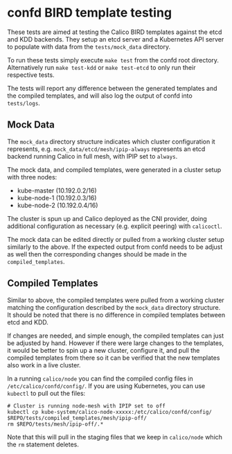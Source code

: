 # confd BIRD template testing

These tests are aimed at testing the Calico BIRD templates against the 
etcd and KDD backends.  They setup an etcd server and a Kubernetes API 
server to populate with data from the `tests/mock_data` directory.

To run these tests simply execute `make test` from the confd root directory.
Alternatively run `make test-kdd` or `make test-etcd` to only run their respective
tests.

The tests will report any difference between the generated templates and the compiled
templates, and will also log the output of confd into `tests/logs`.

## Mock Data

The `mock_data` directory structure indicates which cluster configuration
it represents, e.g. `mock_data/etcd/mesh/ipip-always` represents an etcd
backend running Calico in full mesh, with IPIP set to `always`.

The mock data, and compiled templates, were generated in a cluster setup 
with three nodes:

- kube-master (10.192.0.2/16)
- kube-node-1 (10.192.0.3/16)
- kube-node-2 (10.192.0.4/16)

The cluster is spun up and Calico deployed as the CNI provider, doing additional
configuration as necessary (e.g. explicit peering) with `calicoctl`.

The mock data can be edited directly or pulled from a working cluster setup similarly
to the above.  If the expected output from confd needs to be adjust as well
then the corresponding changes should be made in the `compiled_templates`.

## Compiled Templates

Similar to above, the compiled templates were pulled from a working cluster matching
the configuration described by the `mock_data` directory structure.  It should be noted
that there is no difference in compiled templates between etcd and KDD.

If changes are needed, and simple enough, the compiled templates can just be adjusted
by hand.  However if there were large changes to the templates, it would be better
to spin up a new cluster, configure it, and pull the compiled templates from there
so it can be verified that the new templates also work in a live cluster.

In a running `calico/node` you can find the compiled config files in `/etc/calico/confd/config/`.
If you are using Kubernetes, you can use `kubectl` to pull out the files:

```
# Cluster is running node-mesh with IPIP set to off
kubectl cp kube-system/calico-node-xxxxx:/etc/calico/confd/config/ $REPO/tests/compiled_templates/mesh/ipip-off/
rm $REPO/tests/mesh/ipip-off/.*
```

Note that this will pull in the staging files that we keep in `calico/node` which
the `rm` statement deletes.
